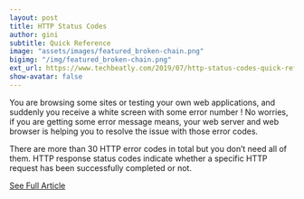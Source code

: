 ```yaml
---
layout: post
title: HTTP Status Codes
author: gini
subtitle: Quick Reference
image: "assets/images/featured_broken-chain.png"
bigimg: "/img/featured_broken-chain.png"
ext_url: https://www.techbeatly.com/2019/07/http-status-codes-quick-reference.html
show-avatar: false
---
```


You are browsing some sites or testing your own web applications, and suddenly you receive a white screen with some error number ! No worries, if you are getting some error message means, your web server and web browser is helping you to resolve the issue with those error codes.

There are more than 30 HTTP error codes in total but you don’t need all of them. HTTP response status codes indicate whether a specific HTTP request has been successfully completed or not.

[See Full Article](https://www.techbeatly.com/2019/07/http-status-codes-quick-reference.html/)
